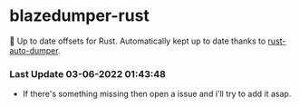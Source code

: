 # blazedumper-rust

🚀 Up to date offsets for Rust. Automatically kept up to date thanks to [rust-auto-dumper](https://github.com/Akandesh/rust-auto-dumper).


### Last Update 03-06-2022 01:43:48
- If there's something missing then open a issue and i'll try to add it asap.
